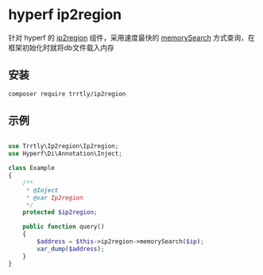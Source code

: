 # hyperf ip2region

针对 hyperf 的 [ip2region](https://github.com/lionsoul2014/ip2region) 组件，采用速度最快的 [memorySearch](https://github.com/lionsoul2014/ip2region#ip2region-%E5%B9%B6%E5%8F%91%E4%BD%BF%E7%94%A8) 
方式查询，在框架初始化时就将db文件载入内存

## 安装

```bash
composer require trrtly/ip2region
```

## 示例

```php

use Trrtly\Ip2region\Ip2region;
use Hyperf\Di\Annotation\Inject;

class Example
{
    /**
     * @Inject
     * @var Ip2region
     */
    protected $ip2region;

    public function query()
    {
        $address = $this->ip2region->memorySearch($ip);
        var_dump($address);
    }
}
```
